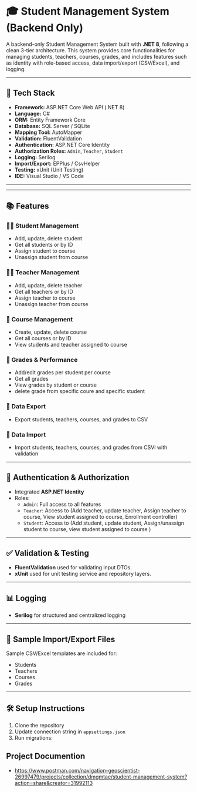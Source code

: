 # 🎓 Student Management System (Backend Only)

A backend-only Student Management System built with **.NET 8**, following a clean 3-tier architecture. This system provides core functionalities for managing students, teachers, courses, grades, and includes features such as identity with role-based access, data import/export (CSV/Excel), and logging.

---

## 🧩 Tech Stack

- **Framework:** ASP.NET Core Web API (.NET 8)
- **Language:** C#
- **ORM:** Entity Framework Core
- **Database:** SQL Server / SQLite
- **Mapping Tool:** AutoMapper
- **Validation:** FluentValidation
- **Authentication:** ASP.NET Core Identity
- **Authorization Roles:** `Admin`, `Teacher`, `Student`
- **Logging:** Serilog
- **Import/Export:** EPPlus / CsvHelper
- **Testing:** xUnit (Unit Testing)
- **IDE:** Visual Studio / VS Code

---


---

## 📚 Features

### 🧑‍🎓 Student Management
- Add, update, delete student
- Get all students or by ID
- Assign student to course
- Unassign student from course

### 👨‍🏫 Teacher Management
- Add, update, delete teacher
- Get all teachers or by ID
- Assign teacher to course
- Unassign teacher from course

### 📘 Course Management
- Create, update, delete course
- Get all courses or by ID
- View students and teacher assigned to course

### 📝 Grades & Performance
- Add/edit grades per student per course
- Get all grades
- View grades by student or course
- delete grade from specific coure and specific student

### 📁 Data Export
- Export students, teachers, courses, and grades to CSV

### 📂 Data Import
- Import students, teachers, courses, and grades from CSVl with validation

---

## 🔐 Authentication & Authorization

- Integrated **ASP.NET Identity**
- Roles:
  - `Admin`: Full access to all features
  - `Teacher`: Access to (Add teacher, update teacher, Assign teacher to course, View student assigned to course, Enrollment controller)
  - `Student`: Access to (Add student, update student, Assign/unassign student to course, view student assigned to course )

---

## ✅ Validation & Testing

- **FluentValidation** used for validating input DTOs.
- **xUnit** used for unit testing service and repository layers.

---

## 📊 Logging

- **Serilog** for structured and centralized logging

---

## 🧪 Sample Import/Export Files

Sample CSV/Excel templates are included for:

- Students
- Teachers
- Courses
- Grades

---

## 🛠️ Setup Instructions

1. Clone the repository
2. Update connection string in `appsettings.json`
3. Run migrations:


## Project Documention
- https://www.postman.com/navigation-geoscientist-26997479/projects/collection/dmgmtae/student-management-system?action=share&creator=31992113


